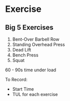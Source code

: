 # Exercise

## Big 5 Exercises

1. Bent-Over Barbell Row
2. Standing Overhead Press
3. Dead Lift
4. Bench Press
5. Squat

60 - 90s time under load

To Record:
- Start Time
- TUL for each exercise
